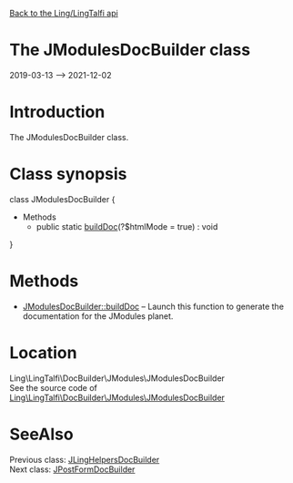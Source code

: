 [Back to the Ling/LingTalfi api](https://github.com/lingtalfi/LingTalfi/blob/master/doc/api/Ling/LingTalfi.md)



The JModulesDocBuilder class
================
2019-03-13 --> 2021-12-02






Introduction
============

The JModulesDocBuilder class.



Class synopsis
==============


class <span class="pl-k">JModulesDocBuilder</span>  {

- Methods
    - public static [buildDoc](https://github.com/lingtalfi/LingTalfi/blob/master/doc/api/Ling/LingTalfi/DocBuilder/JModules/JModulesDocBuilder/buildDoc.md)(?$htmlMode = true) : void

}






Methods
==============

- [JModulesDocBuilder::buildDoc](https://github.com/lingtalfi/LingTalfi/blob/master/doc/api/Ling/LingTalfi/DocBuilder/JModules/JModulesDocBuilder/buildDoc.md) &ndash; Launch this function to generate the documentation for the JModules planet.





Location
=============
Ling\LingTalfi\DocBuilder\JModules\JModulesDocBuilder<br>
See the source code of [Ling\LingTalfi\DocBuilder\JModules\JModulesDocBuilder](https://github.com/lingtalfi/LingTalfi/blob/master/DocBuilder/JModules/JModulesDocBuilder.php)



SeeAlso
==============
Previous class: [JLingHelpersDocBuilder](https://github.com/lingtalfi/LingTalfi/blob/master/doc/api/Ling/LingTalfi/DocBuilder/JLingHelpers/JLingHelpersDocBuilder.md)<br>Next class: [JPostFormDocBuilder](https://github.com/lingtalfi/LingTalfi/blob/master/doc/api/Ling/LingTalfi/DocBuilder/JPostForm/JPostFormDocBuilder.md)<br>
